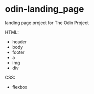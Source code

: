 # odin-landing_page
landing page project for The Odin Project

HTML:
* header
* body
* footer
* a
* img
* div

CSS:
* flexbox
